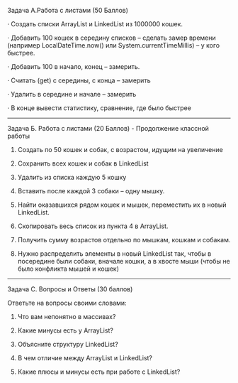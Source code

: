 Задача A.Работа с листами (50 Баллов)

· Создать списки ArrayList и LinkedList из 1000000 кошек.

· Добавить 100 кошек в середину списков – сделать замер времени (например LocalDateTime.now() или System.currentTimeMillis) – у кого быстрее.

· Добавить 100 в начало, конец – замерить.

· Считать (get) с середины, с конца – замерить

· Удалить в середине и начале – замерить

· В конце вывести статистику, сравнение, где было быстрее

-------------------------------------------------------------------

Задача Б. Работа с листами (20 Баллов) - Продолжение классной работы

1. Создать по 50 кошек и собак, с возрастом, идущим на увеличение

2. Сохранить всех кошек и собак в LinkedList

3. Удалить из списка каждую 5 кошку

4. Вставить после каждой 3 собаки – одну мышку.

5. Найти оказавшихся рядом кошек и мышек, переместить их в новый LinkedList.

6. Скопировать весь список из пункта 4 в ArrayList.

7. Получить сумму возрастов отдельно по мышкам, кошкам и собакам.

8. Нужно распределить элементы в новый LinkedList так, чтобы в посередине были собаки, вначале кошки, а в хвосте мыши (чтобы не было конфликта мышей и кошек)

------------------------------------------------------------------

Задача C. Вопросы и Ответы (30 баллов)

Ответьте на вопросы своими словами:

1. Что вам непонятно в массивах?

2. Какие минусы есть у ArrayList?

3. Объясните структуру LinkedList?

4. В чем отличие между ArrayList и LinkedList?

5. Какие плюсы и минусы есть при работе с LinkedList?